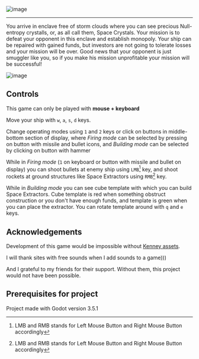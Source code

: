 ![image](https://raw.githubusercontent.com/Woolfkiller/SpaceSeekers/master/resourses/logo_text.png)

---

You arrive in enclave free of storm clouds where you can see precious Null-entropy crystalls, or, as all call them, Space Crystals.
Your mission is to defeat your opponent in this enclave and establish monopoly. Your ship can be repaired with gained funds, but investors
are not going to tolerate losses and your mission will be over. Good news that your opponent is just smuggler like you, so if you make his mission
unprofitable your mission will be successful!

![image](https://user-images.githubusercontent.com/45365159/198135140-758a0e05-9e49-4c65-9a63-b4f8b6b72f7b.png)

## Controls

This game can only be played with **mouse + keyboard**

Move your ship with `w`, `a`, `s`, `d` keys.

Change operating modes using `1` and `2` keys or click on buttons in middle-bottom section of display, where *Firing mode*
can be selected by pressing on button with missile and bullet icons, and *Building mode* can be selected by clicking on button with hammer

While in *Firing mode* (`1` on keyboard or button with missile and bullet on display) you can shoot bullets at enemy ship using `LMB`[^1] key, and
shoot rockets at ground structures like Space Extractors using `RMB`[^1] key.

While in *Building mode* you can see cube template with which you can build Space Extractors. Cube template is red when something obstruct construction or you don't have enough funds, and template is green when you can place the extractor. You can rotate template around with `q` and `e` keys.

## Acknowledgements

Development of this game would be impossible without [Kenney assets](https://www.kenney.nl).

I will thank sites with free sounds when I add sounds to a game)))

And I grateful to my friends for their support. Without them, this project would not have been possible.

## Prerequisites for project

Project made with Godot version 3.5.1

[^1]: LMB and RMB stands for Left Mouse Button and Right Mouse Button accordingly
